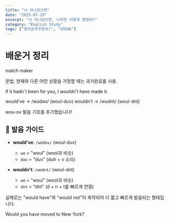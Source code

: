 ```yaml
---
title: "너 아니었으면"
date: "2025-07-29"
excerpt: "너 아니었으면, 너라면 어떻게 했겠어?"
category: "English Study"
tags: ["영어공부꾸준히!", "SPEAK"]
---
```


# 배운거 정리

match maker

문법. 현재와 다른 어떤 상황을 가정할 때는 과거완료를 사용.

If it hadn`t been for you, I wouldn't have made it.

would've -> /wʊdəv/ (woul-duv)
wouldn't -> /wʊdnt/ (woul-dnt)

wou-ov 
발음 기호를 추가했습니다!

## 📝 **발음 가이드**

- **would've**: `/wʊdəv/` (woul-duv)
  - `wʊ` = "woul" (wool과 비슷)
  - `dəv` = "duv" (duh + v 소리)

- **wouldn't**: `/wʊdnt/` (woul-dnt)
  - `wʊ` = "woul" (wool과 비슷)
  - `dnt` = "dnt" (d + n + t를 빠르게 연결)

실제로는 "would have"와 "would not"이 축약되어 더 짧고 빠르게 발음되는 형태입니다.


Would you have moved to New York?

